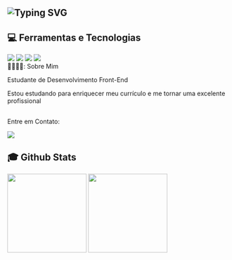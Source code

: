 ## <img src="https://readme-typing-svg.herokuapp.com?font=Fira+Code&pause=1000&color=6318A8&random=false&width=435&lines=Ol%C3%A1%2C+sou+a+Maria+Luiza!" alt="Typing SVG" /></a>

## 💻 Ferramentas e Tecnologias
<div>
  <img src="https://img.shields.io/badge/HTML5-401270?style=for-the-badge&logo=html5&logoColor=white" target="_blank"></a>
  <img src="https://img.shields.io/badge/CSS3-2079f5?style=for-the-badge&logo=css3&logoColor=white" target="_blank"></a>
  <img src="https://img.shields.io/badge/Github-1a1e21?style=for-the-badge&logo=github&logoColor=white" target="_blank"></a>
  <img src="https://img.shields.io/badge/Canva-5cceff?style=for-the-badge&logo=canva&logoColor=black" target="_blank"></a>
</div>  
👾🤍👩‍💻: Sobre Mim


<div>
  <p>Estudante de Desenvolvimento Front-End</p>
</div>
  Estou estudando para enriquecer meu currículo e me tornar uma excelente profissional

 ## 
  Entre em Contato:
<div>
  <a href="https://www.instagram.com/marialuiza.cortez/" target="_blank"><img src="https://img.shields.io/badge/-Instagram-%23E4405F?style=for-the-badge&logo=instagram&logoColor=white" target="_blank"></a>
</div>

## :mortar_board: Github Stats
<div>
  <a href="https://github.com/guuhferiani"></a>
  <img height="180em" src="https://github-readme-stats.vercel.app/api?username=Marialuizacortez&show_icons=true&theme=dracula&include_all_commits=true&count_private=true"/>
  <img height="180em" src="https://github-readme-stats.vercel.app/api/top-langs/?username=Marialuizacortez&layout=compact&langs_count=7&theme=dracula"/>
</div>



